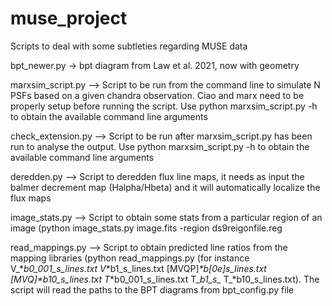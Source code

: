 # muse_project
Scripts to deal with some subtleties regarding MUSE data

bpt_newer.py -> bpt diagram from Law et al. 2021, now with geometry

marxsim_script.py --> Script to be run from the command line to simulate N PSFs based on a given chandra observation. Ciao and marx need to be properly setup before running the script. Use python marxsim_script.py -h to obtain the available command line arguments

check_extension.py --> Script to be run after marxsim_script.py has been run to analyse the output. Use python marxsim_script.py -h to obtain the available command line arguments

deredden.py --> Script to deredden flux line maps, it needs as input the balmer decrement map (Halpha/Hbeta) and it will automatically localize the flux maps

image_stats.py --> Script to obtain some stats from a particular region of an image (python image_stats.py image.fits -region ds9reigonfile.reg

read_mappings.py --> Script to obtain predicted line ratios from the mapping libraries (python read_mappings.py <files> (for instance V_*_b0_001_s_lines.txt V_*b1_s_lines.txt [MVQP]_*b[0e]_s_lines.txt [MVQ]_*b10_s_lines.txt T_*b0_001_s_lines.txt T_*b1_s_* T_*b10_s_lines.txt). The script will read the paths to the BPT diagrams from bpt_config.py file
